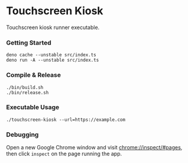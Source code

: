 # Touchscreen Kiosk

Touchscreen kiosk runner executable.

### Getting Started

```shell
deno cache --unstable src/index.ts
deno run -A --unstable src/index.ts
```

### Compile & Release

```shell
./bin/build.sh
./bin/release.sh
```

### Executable Usage

```shell
./touchscreen-kiosk --url=https://example.com
```

### Debugging

Open a new Google Chrome window and visit [chrome://inspect/#pages](chrome://inspect/#pages),
then click `inspect` on the page running the app.
